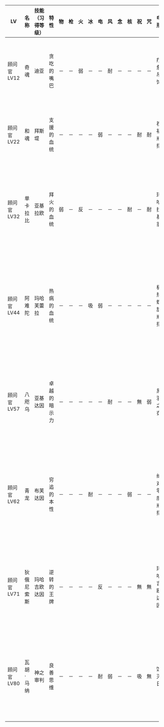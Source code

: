 |LV|名称|技能（习得等级）|特性|物|枪|火|冰|电|风|念|核|祝|咒|电刑|警报电刑|装备类型|技能|
|-|-|-|-|-|-|-|-|-|-|-|-|-|-|-|-|-|-|
|顾问官LV12|奇魂|迪亚|贪吃的嘴巴|－|－|弱|－|－|耐|－|－|－|－|疗愈吊饰|疗愈螺旋戒指|饰品|梅迪亚,玛卡加玛,小治愈促进(13),防岚之壁(14),遗忘几率UP(16)|
|顾问官LV22|和魂|拜斯堤|支援的血统|－|－|－|－|弱|－|－|－|耐|耐|祝福戒指|祝福螺旋戒指|饰品|迪亚拉玛,玛哈克哈,诸神庇佑(24),梅帕特拉(25),雨歌(26)|
|顾问官LV32|单卡拉比|亚基拉欧|拜火的血统|弱|－|反|－|－|－|－|耐|－|耐|玛哈拉基翁|亚基达因|技能卡|不吉的话语,提特拉康(33),火焰强化(35),亚基达因(36),火焰无效(37),米吉多拉(38)|
|顾问官LV44|阿难陀|玛哈芙蕾拉|热病的血统|－|－|－|吸|弱|－|－|－|－|－|极热螺旋戒指|大极热戒指|饰品|防御诀窍,防电之壁,深渊的波动(46),中级成长(47),玛哈拉库卡加(48),芙雷达因(49),核热强化(50)|
|顾问官LV57|八咫乌|亚基达因|卓越的暗示力|－|－|－|－|－|耐|－|－|無|弱|黑羽之衣|黑羽之衣R|男女防具|玛卡拉破坏,迪坤达,梅迪亚拉翰(59),背水一战(60),消除疾风防御(61),疾风无效(64)|
|顾问官LV62|青龙|布芙达因|穷追的本性|－|－|－|耐|－|－|－|弱|－|－|绝对零度戒指|绝对零度螺旋戒指|饰品|迪亚拉翰,玛哈拉库卡加,核热反弹(63),玛哈布芙达因(65),甘露水滴(66),玛卡拉康(67)|
|顾问官LV71|狄俄尼索斯|玛哈吉欧达因|逆转的王牌|－|－|－|－|反|－|－|－|無|無|玛哈吉欧达因|真理之雷|技能卡|吉欧达因,精神污染,炽热之门(72),异常状态成功率UP(73),甘露之雨(75),女巫诅咒(76)|
|顾问官LV80|瓦胡·马纳|神之审判|良善思维|－|－|－|－|耐|弱|－|－|吸|無|毁灭日|亙古常在者|明智远程|高级祝福强化,玛哈克加翁,祝福吸收(82),精神耐性(83),大气功(84),救世主之愈(85)|
